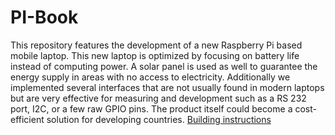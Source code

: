 # PI-Book
This repository features the development of a new Raspberry Pi based mobile laptop. This new laptop is optimized by focusing on battery life instead of computing power. A solar panel is used as well to guarantee the energy supply in areas with no access to electricity. Additionally we implemented several interfaces that are not usually found in modern laptops but are very effective for measuring and development such as a RS 232 port, I2C, or a few raw GPIO pins. The product itself could become a cost-efficient solution for developing countries.
[Building instructions](BUILDING_INSTRUCTIONS.MD)

